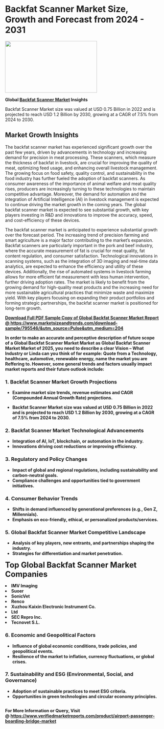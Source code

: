 <H1>Backfat Scanner Market Size, Growth and Forecast from 2024 - 2031</H1><img class="aligncenter size-medium wp-image-584254" src="https://thirdeyenews.in/wp-content/uploads/2024/09/Global-Market-Research-300x168.jpeg" alt="" width="300" height="168" /><p><strong>Global&nbsp;<a href="https://www.marketsizeandtrends.com/download-sample/795546/&amp;utm_source=Pulse&amp;utm_medium=204">Backfat Scanner Market</a> Insights</strong></p><p>Backfat Scanner Market size was valued at USD 0.75 Billion in 2022 and is projected to reach USD 1.2 Billion by 2030, growing at a CAGR of 7.5% from 2024 to 2030.</p><p><h2>Market Growth Insights</h2> <p>The backfat scanner market has experienced significant growth over the past few years, driven by advancements in technology and increasing demand for precision in meat processing. These scanners, which measure the thickness of backfat in livestock, are crucial for improving the quality of meat, optimizing feed usage, and enhancing overall livestock management. The growing focus on food safety, quality control, and sustainability in the food industry has further fueled the adoption of backfat scanners. As consumer awareness of the importance of animal welfare and meat quality rises, producers are increasingly turning to these technologies to maintain competitive advantage. Moreover, the demand for automation and the integration of Artificial Intelligence (AI) in livestock management is expected to continue driving the market growth in the coming years. The global backfat scanner market is expected to see substantial growth, with key players investing in R&D and innovations to improve the accuracy, speed, and cost-efficiency of these devices.</p> <p><strong><a href="#"></a></strong></p> <p>The backfat scanner market is anticipated to experience substantial growth over the forecast period. The increasing trend of precision farming and smart agriculture is a major factor contributing to the market’s expansion. Backfat scanners are particularly important in the pork and beef industry, where the accurate measurement of fat is crucial for meat quality, fat content regulation, and consumer satisfaction. Technological innovations in scanning systems, such as the integration of 3D imaging and real-time data analytics, are expected to enhance the efficiency and utility of these devices. Additionally, the rise of automated systems in livestock farming allows for more efficient fat measurement with less human intervention, further driving adoption rates. The market is likely to benefit from the growing demand for high-quality meat products and the increasing need for more sustainable agricultural practices that minimize waste and maximize yield. With key players focusing on expanding their product portfolios and forming strategic partnerships, the backfat scanner market is positioned for long-term growth.</p> <p><strong><a href="#"></p><p><span class=""><strong>Download Full PDF Sample Copy of Global Backfat Scanner Market Report</strong> @ <a href="https://www.marketsizeandtrends.com/download-sample/795546/&amp;utm_source=Pulse&amp;utm_medium=204" target="_blank">https://www.marketsizeandtrends.com/download-sample/795546/&amp;utm_source=Pulse&amp;utm_medium=204</a></span></p><p>In order to make an accurate and perceptive description of future scope of a Global&nbsp;Backfat Scanner Market Market as Global&nbsp;Backfat Scanner Market Market of 2025, you need to describe a clear Vision &ndash; What Industry or Linda can you think of for example: Quote from a Technology, healthcare, automotive, renewable energy, name the market you are Reffering to. However, some general trends and factors usually impact market reports and their future outlook include:</p><h3>1.&nbsp;<strong>Backfat Scanner Market Growth Projections</strong></h3><ul><li>Examine market size trends, revenue estimates and CAGR (Compounded Annual Growth Rate) projections.</li><li><p>Backfat Scanner Market size was valued at USD 0.75 Billion in 2022 and is projected to reach USD 1.2 Billion by 2030, growing at a CAGR of 7.5% from 2024 to 2030.</p></li></ul><h3>2.&nbsp;<strong>Backfat Scanner Market Technological Advancements</strong></h3><ul><li>Integration of AI, IoT, blockchain, or automation in the industry.</li><li>Innovations driving cost reductions or improving efficiency.</li></ul><h3>3.&nbsp;<strong>Regulatory and Policy Changes</strong></h3><ul><li>Impact of global and regional regulations, including sustainability and carbon-neutral goals.</li><li>Compliance challenges and opportunities tied to government initiatives.</li></ul><h3>4.&nbsp;<strong>Consumer Behavior Trends</strong></h3><ul><li>Shifts in demand influenced by generational preferences (e.g., Gen Z, Millennials).</li><li>Emphasis on eco-friendly, ethical, or personalized products/services.</li></ul><h3>5.&nbsp;<strong>Global Backfat Scanner Market Competitive Landscape</strong></h3><ul><li>Analysis of key players, new entrants, and partnerships shaping the industry.</li><li>Strategies for differentiation and market penetration.</li></ul><p data-pm-slice="1 1 []"><span style="color: inherit; font-family: inherit; font-size: 25px;">Top Global Backfat Scanner Market Companies</span></p><div class="" data-test-id=""><p><li>IMV Imaging</li><li> Suoer</li><li> SonicVet</li><li> Renco</li><li> Xuzhou Kaixin Electronic Instrument Co.</li><li> Ltd</li><li> SEC Repro Inc.</li><li> Tecnovet S.L.</li></p></div><h3>6.&nbsp;<strong>Economic and Geopolitical Factors</strong></h3><ul><li>Influence of global economic conditions, trade policies, and geopolitical events.</li><li>Resilience of the market to inflation, currency fluctuations, or global crises.</li></ul><h3>7.&nbsp;<strong>Sustainability and ESG (Environmental, Social, and Governance)</strong></h3><ul><li>Adoption of sustainable practices to meet ESG criteria.</li><li>Opportunities in green technologies and circular economy principles.</li></ul><h2><strong style="font-size: 14px;">For More Information or Query, Visit @&nbsp;</strong><a style="background-color: #ffffff; font-size: 14px;" href="https://www.marketsizeandtrends.com/report/backfat-scanner-market/" target="_blank">https://www.verifiedmarketreports.com/product/airport-passenger-boarding-bridge-market</a></h2>

